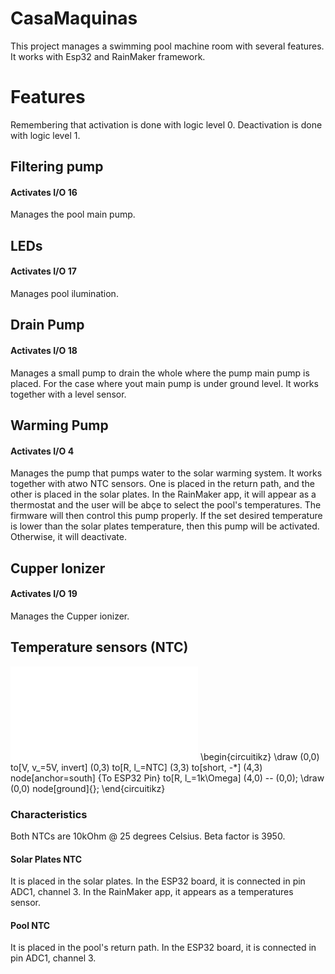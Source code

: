 # CasaMaquinas
This project manages a swimming pool machine room with several features. It works with Esp32 and RainMaker framework.

# Features
Remembering that activation is done with logic level 0. Deactivation is done with logic level 1.

## Filtering pump 
#### Activates I/O 16
Manages the pool main pump.  

## LEDs
#### Activates I/O 17
Manages pool ilumination. 

## Drain Pump
#### Activates I/O 18
Manages a small pump to drain the whole where the pump main pump is placed. For the case where yout main pump is under ground level. It works together with a level sensor.  

## Warming Pump
#### Activates I/O 4
Manages the pump that pumps water to the solar warming system. It works together with atwo NTC sensors. One is placed in the return path, and the other is placed in the solar plates. In the RainMaker app, it will appear as a thermostat and the user will be abçe to select the pool's temperatures. The firmware will then control this pump properly. If the set desired temperature is lower than the solar plates temperature, then this pump will be activated. Otherwise, it will deactivate.

## Cupper Ionizer
#### Activates I/O 19
Manages the Cupper ionizer.

## Temperature sensors (NTC)

![PDF Image](figNTC.pdf)
\begin{circuitikz} 
    \draw (0,0) to[V, v_=5V, invert] (0,3)
                to[R, l_=NTC] (3,3)
                to[short, -*] (4,3) node[anchor=south] {To ESP32 Pin}
                to[R, l_=1k\Omega] (4,0)
                -- (0,0);
    \draw (0,0) node[ground]{};
\end{circuitikz}
### Characteristics
Both NTCs are 10kOhm @ 25 degrees Celsius. Beta factor is 3950.
#### Solar Plates NTC
It is placed in the solar plates. In the ESP32 board, it is connected in pin ADC1, channel 3. In the RainMaker app, it appears as a temperatures sensor. 

#### Pool NTC
It is placed in the pool's return path. In the ESP32 board, it is connected in pin ADC1, channel 3.
